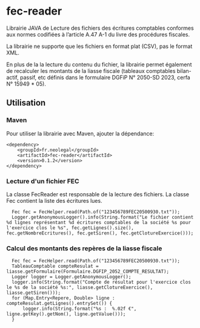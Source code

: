 # fec-reader
Librairie JAVA de Lecture des fichiers des écritures comptables conformes aux normes codifiées à l’article A.47 A-1 du livre des procédures fiscales.

La librairie ne supporte que les fichiers en format plat (CSV), pas le format XML.

En plus de la la lecture du contenu du fichier, la librairie permet également de recalculer les montants de la liasse fiscale (tableaux comptables bilan-actif, passif, etc définis dans le formulaire DGFiP N° 2050-SD 2023, cerfa N° 15949 * 05).

## Utilisation
### Maven

Pour utiliser la librairie avec Maven, ajouter la dépendance:
```
<dependency>
    <groupId>fr.neolegal</groupId>
    <artifactId>fec-reader</artifactId>
    <version>0.1.2</version>
</dependency>
```

### Lecture d'un fichier FEC

La classe FecReader est responsable de la lecture des fichiers. La classe Fec contient la liste des écritures lues.
```
  Fec fec = FecHelper.read(Path.of("123456789FEC20500930.txt"));
  Logger.getAnonymousLogger().info(String.format("Le fichier contient %d lignes représentant %d écritures comptables de la société %s pour l'exercice clos le %s", fec.getLignes().size(), fec.getNombreEcritures(), fec.getSiren(), fec.getClotureExercice()));
```

### Calcul des montants des repères de la liasse fiscale

```
  Fec fec = FecHelper.read(Path.of("123456789FEC20500930.txt"));
  TableauComptable compteResulat = liasse.getFormulaire(Formulaire.DGFIP_2052_COMPTE_RESULTAT);
  Logger logger = Logger.getAnonymousLogger();
  logger.info(String.format("Compte de résultat pour l'exercice clos le %s de la société %s:", liasse.getClotureExercice(), liasse.getSiren()));
  for (Map.Entry<Repere, Double> ligne : compteResulat.getLignes().entrySet()) {
      logger.info(String.format("%s :  %.02f €", ligne.getKey().getNom(), ligne.getValue()));
  }        
```
